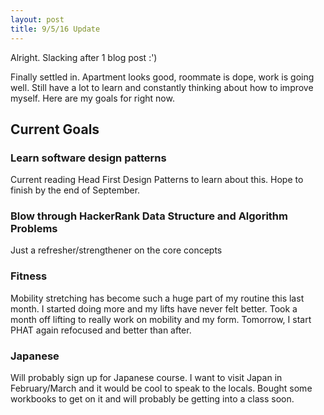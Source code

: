 ```yaml
---
layout: post
title: 9/5/16 Update
---
```


Alright. Slacking after 1 blog post :')

Finally settled in. Apartment looks good, roommate is dope, work is going well. Still have a lot to learn and constantly thinking about how to improve myself. Here are my goals for right now.

## Current Goals

### Learn software design patterns
Current reading Head First Design Patterns to learn about this. Hope to finish by the end of September.

### Blow through HackerRank Data Structure and Algorithm Problems
Just a refresher/strengthener on the core concepts

### Fitness
Mobility stretching has become such a huge part of my routine this last month. I started doing more and my lifts have never felt better. Took a month off lifting to really work on mobility and my form. Tomorrow, I start PHAT again refocused and better than after.

### Japanese
Will probably sign up for Japanese course. I want to visit Japan in February/March and it would be cool to speak to the locals. Bought some workbooks to get on it and will probably be getting into a class soon.